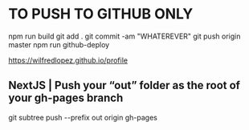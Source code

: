 # TO PUSH TO GITHUB ONLY

npm run build
git add .
git commit -am "WHATEREVER"
git push origin master
npm run github-deploy

https://wilfredlopez.github.io/profile


## NextJS | Push your “out” folder as the root of your gh-pages branch
git subtree push --prefix out origin gh-pages